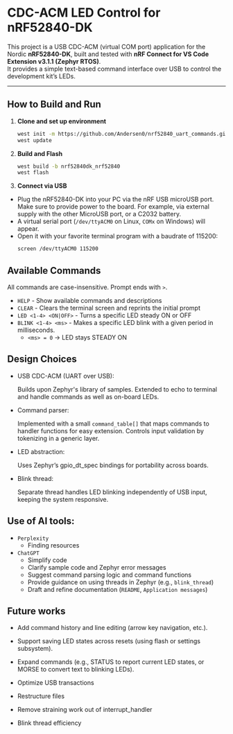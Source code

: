 # CDC-ACM LED Control for nRF52840-DK

This project is a USB CDC-ACM (virtual COM port) application for the Nordic **nRF52840-DK**, built and tested with **nRF Connect for VS Code Extension v3.1.1 (Zephyr RTOS)**.  
It provides a simple text-based command interface over USB to control the development kit’s LEDs.

---

## How to Build and Run

1. **Clone and set up environment**
    ```bash
    west init -m https://github.com/Andersen0/nrf52840_uart_commands.git
    west update
    ```
2. **Build and Flash**
    ```bash
    west build -b nrf52840dk_nrf52840
    west flash
    ```
3. **Connect via USB**
* Plug the nRF52840-DK into your PC via the nRF USB microUSB port. Make sure to provide power to the board. For example, via external supply with the other MicroUSB port, or a C2032 battery.
* A virtual serial port (`/dev/ttyACM0` on Linux, `COMx` on Windows) will appear.
* Open it with your favorite terminal program with a baudrate of 115200:
    ```bash
    screen /dev/ttyACM0 115200
    ```
## Available Commands

All commands are case-insensitive. Prompt ends with `>`.

* `HELP` - Show available commands and descriptions
* `CLEAR` - Clears the terminal screen and reprints the initial prompt
* `LED <1-4> <ON|OFF>` - Turns a specific LED steady ON or OFF
* `BLINK <1-4> <ms>` - Makes a specific LED blink with a given period in milliseconds.
    - `<ms> = 0` -> LED stays STEADY ON

## Design Choices
* USB CDC-ACM (UART over USB):

    Builds upon Zephyr's library of samples. Extended to echo to terminal and handle commands as well as on-board LEDs.

* Command parser:

    Implemented with a small `command_table[]` that maps commands to handler functions for easy extension. Controls input validation by tokenizing in a generic layer.

* LED abstraction:

    Uses Zephyr’s gpio_dt_spec bindings for portability across boards.

* Blink thread:

    Separate thread handles LED blinking independently of USB input, keeping the system responsive.

## Use of AI tools:

* `Perplexity`
    - Finding resources
* `ChatGPT`
    - Simplify code
    - Clarify sample code and Zephyr error messages
    - Suggest command parsing logic and command functions
    - Provide guidance on using threads in Zephyr (e.g., `blink_thread`)
    - Draft and refine documentation (`README`, `Application messages`)

## Future works

* Add command history and line editing (arrow key navigation, etc.).

* Support saving LED states across resets (using flash or settings subsystem).

* Expand commands (e.g., STATUS to report current LED states, or MORSE to convert text to blinking LEDs).

* Optimize USB transactions

* Restructure files

* Remove straining work out of interrupt_handler

* Blink thread efficiency